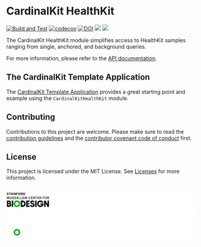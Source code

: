 <!--

This source file is part of the CardinalKit open-source project.

SPDX-FileCopyrightText: 2022 Stanford University and the project authors (see CONTRIBUTORS.md)

SPDX-License-Identifier: MIT
  
-->

# CardinalKit HealthKit

[![Build and Test](https://github.com/StanfordBDHG/CardinalKitHealthKit/actions/workflows/build-and-test.yml/badge.svg)](https://github.com/StanfordBDHG/CardinalKitHealthKit/actions/workflows/build-and-test.yml)
[![codecov](https://codecov.io/gh/StanfordBDHG/CardinalKitHealthKit/branch/main/graph/badge.svg?token=GSed8tVeou)](https://codecov.io/gh/StanfordBDHG/CardinalKitHealthKit)
[![DOI](https://zenodo.org/badge/DOI/10.5281/zenodo.7824636.svg)](https://doi.org/10.5281/zenodo.7824636)
[![](https://img.shields.io/endpoint?url=https%3A%2F%2Fswiftpackageindex.com%2Fapi%2Fpackages%2FStanfordBDHG%2FCardinalKitHealthKit%2Fbadge%3Ftype%3Dswift-versions)](https://swiftpackageindex.com/StanfordBDHG/CardinalKitHealthKit)
[![](https://img.shields.io/endpoint?url=https%3A%2F%2Fswiftpackageindex.com%2Fapi%2Fpackages%2FStanfordBDHG%2FCardinalKitHealthKit%2Fbadge%3Ftype%3Dplatforms)](https://swiftpackageindex.com/StanfordBDHG/CardinalKitHealthKit)

The CardinalKit HealthKit module simplifies access to HealthKit samples ranging from single, anchored, and background queries.

For more information, please refer to the [API documentation](https://swiftpackageindex.com/StanfordBDHG/CardinalKitHealthKit/documentation).


## The CardinalKit Template Application

The [CardinalKit Template Application](https://github.com/StanfordBDHG/CardinalKitTemplateApplication) provides a great starting point and example using the `CardinalKitHealthKit` module.


## Contributing

Contributions to this project are welcome. Please make sure to read the [contribution guidelines](https://github.com/StanfordBDHG/.github/blob/main/CONTRIBUTING.md) and the [contributor covenant code of conduct](https://github.com/StanfordBDHG/.github/blob/main/CODE_OF_CONDUCT.md) first.


## License

This project is licensed under the MIT License. See [Licenses](https://github.com/StanfordBDHG/CardinalKitHealthKit/tree/main/LICENSES) for more information.

![Stanford Byers Center for Biodesign Logo](https://raw.githubusercontent.com/StanfordBDHG/.github/main/assets/biodesign-footer-light.png#gh-light-mode-only)
![Stanford Byers Center for Biodesign Logo](https://raw.githubusercontent.com/StanfordBDHG/.github/main/assets/biodesign-footer-dark.png#gh-dark-mode-only)
